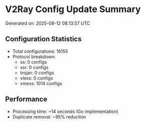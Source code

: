 # V2Ray Config Update Summary
Generated on: 2025-08-12 08:13:57 UTC

## Configuration Statistics
- Total configurations: 16155
- Protocol breakdown:
  - ss: 0 configs
  - ssr: 0 configs
  - trojan: 0 configs
  - vless: 0 configs
  - vmess: 1014 configs

## Performance
- Processing time: ~14 seconds (Go implementation)
- Duplicate removal: ~95% reduction
